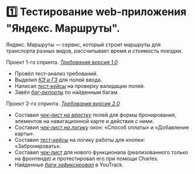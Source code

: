 # 1️⃣ Тестирование web-приложения "Яндекс. Маршруты".
Яндекс. Маршруты — сервис, который строит маршруты для транспорта разных видов, рассчитывает время и стоимость поездки. 

Проект 1-го спринта. <a href="https://docs.google.com/document/d/1EtPC2RUB14auBbJV_FjEkfxKpYBZi4Lt/edit?usp=sharing&ouid=106897186254420061142&rtpof=true&sd=true">_Требования версия 1.0_</a>

* Провёл тест-анализ требований. 
* Выделил <a href="https://docs.google.com/spreadsheets/d/1lRK5WRt-AQaBZz2rD6lTCeoUTVby8Y2j/edit?usp=sharing&ouid=106897186254420061142&rtpof=true&sd=true">_КЭ и ГЗ_</a> для полей ввода.
* Написал <a href="https://docs.google.com/spreadsheets/d/1GVOjwmZA5ZBNsUdnW1J5SNs7H319c2Q3/edit?usp=sharing&ouid=106897186254420061142&rtpof=true&sd=true">_тест-кейсы_</a> на проверку валидации полей. 
* Завёл <a href="https://docs.google.com/spreadsheets/d/1BQxhbDchrjxLj49TdKBIP8p7nvMCRaw4/edit?usp=sharing&ouid=106897186254420061142&rtpof=true&sd=true">_баг-репорты_</a> по найденным багам.

Проект 2-го спринта. <a href="https://praktikum.notion.site/74dd6e68fda34387ac4d43137a601c6e">_Требования версия 2.0_</a>
* Составил <a href="https://docs.google.com/spreadsheets/d/1g0i6Rpz2483XlVLhQcXnC6UO2_p4Up5R/edit?usp=drive_link&ouid=106897186254420061142&rtpof=true&sd=true">_чек-лист на вёрстку_</a> полей для формы бронирования, элементов на навигационной карте и действия с ними.
* Составил <a href="https://docs.google.com/spreadsheets/d/14E30FAwDA1hdUW-YHvEeB291SEr9k4RA/edit?usp=drive_link&ouid=106897186254420061142&rtpof=true&sd=true">_чек-лист на логику_</a> окон: «Способ оплаты» и «Добавление карты».
* Составил <a href="https://docs.google.com/spreadsheets/d/10VYz7SIkSBck5RGtp6N7IWVP3qvjNBak/edit?usp=drive_link&ouid=106897186254420061142&rtpof=true&sd=true">_тест-кейсы_</a> на логику работы для кнопки: «Забронировать».
* Составил <a href="https://docs.google.com/spreadsheets/d/1Ss8IR1Ag8ETHLujiQmE40COh5DVBCcO2/edit?usp=drive_link&ouid=106897186254420061142&rtpof=true&sd=true">_чек-лист_</a> для нового функционала (реализованного только на фронтенде) и протестировал его при помощи Charles.
* Найденные <a href="https://nesterenkopv.youtrack.cloud/issues?q=tag:%20%7B%D0%9F%D1%80%D0%BE%D0%B5%D0%BA%D1%82%202-%D0%B3%D0%BE%20%D1%81%D0%BF%D1%80%D0%B8%D0%BD%D1%82%D0%B0.%7D">_баги зафиксировал_</a> в YouTrack.
